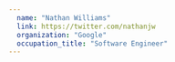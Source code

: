 ```yaml
---
  name: "Nathan Williams"
  link: https://twitter.com/nathanjw
  organization: "Google"
  occupation_title: "Software Engineer"
---
```

